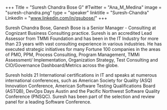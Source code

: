 +++
Title = "Suresh Chandra Bose G"
#Twitter = "Ana_M_Medina"
image = "suresh-chandra.png"
type = "speaker"
linktitle = "Suresh-Chandra"
LinkedIn = "www.linkedin.com/in/gsubose/"
+++

Suresh Chandra Bose, Ganesh Bose is a Senior Manager - Consulting at Cognizant Business Consulting practice. Suresh is an accredited Lead Assessor from TMMi Foundation and has been in the IT Industry for more than 23 years with vast consulting experience in various industries. He has executed strategic initiatives for many Fortune 100 companies in the areas of PMO, PPM, Process Consulting, Program Management, TMMi Assessment/ Implementation, Organization Strategy, Test Consulting and CIO/Governance Dashboard/Metrics across the globe.

Suresh holds 21 International certifications in IT and speaks at numerous international conferences, such as American Society for Quality (ASQ) Innovation Conference, American Software Testing Qualifications Board (ASTQB), DevOps Days Austin and the Pacific Northwest Software Quality Conference (PNSQC). Suresh has been part of the selection and review panel for a leading Software Conference.
